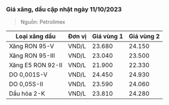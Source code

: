 
### Giá xăng, dầu cập nhật ngày 11/10/2023
> Nguồn: Petrolimex

| Loại xăng dầu     | Đơn vị | Giá vùng 1 | Giá vùng 2 |
|-------------------|--------|------------|------------|
| Xăng RON 95-V     | VND/L  |     23.680 |     24.150 |
| Xăng RON 95-III   | VND/L  |     23.040 |     23.500 |
| Xăng E5 RON 92-II | VND/L  |     21.900 |     22.330 |
| DO 0,001S-V       | VND/L  |     24.450 |     24.930 |
| DO 0,05S-II       | VND/L  |     23.590 |     24.060 |
| Dầu hỏa 2-K       | VND/L  |     23.810 |     24.280 |
